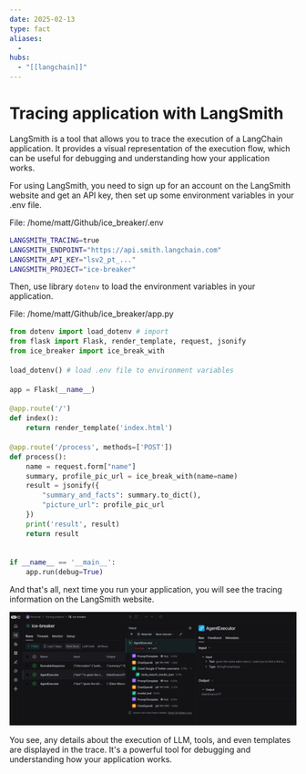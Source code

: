 ```yaml
---
date: 2025-02-13
type: fact
aliases:
  -
hubs:
  - "[[langchain]]"
---
```


# Tracing application with LangSmith

LangSmith is a tool that allows you to trace the execution of a LangChain application. It provides a visual representation of the execution flow, which can be useful for debugging and understanding how your application works.

For using LangSmith, you need to sign up for an account on the LangSmith website and get an API key, then set up some environment variables in your .env file.

File: /home/matt/Github/ice_breaker/.env
```sh
LANGSMITH_TRACING=true
LANGSMITH_ENDPOINT="https://api.smith.langchain.com"
LANGSMITH_API_KEY="lsv2_pt_..."
LANGSMITH_PROJECT="ice-breaker"
```

Then, use library `dotenv` to load the environment variables in your application.

File: /home/matt/Github/ice_breaker/app.py
```python
from dotenv import load_dotenv # import
from flask import Flask, render_template, request, jsonify
from ice_breaker import ice_break_with

load_dotenv() # load .env file to environment variables

app = Flask(__name__)

@app.route('/')
def index():
    return render_template('index.html')

@app.route('/process', methods=['POST'])
def process():
    name = request.form["name"]
    summary, profile_pic_url = ice_break_with(name=name)
    result = jsonify({
        "summary_and_facts": summary.to_dict(),
        "picture_url": profile_pic_url
    })
    print('result', result)
    return result


if __name__ == '__main__':
    app.run(debug=True)


```

And that's all, next time you run your application, you will see the tracing information on the LangSmith website.

![langsmith-trace.png](../assets/imgs/langsmith-trace.png)


You see, any details about the execution of LLM, tools, and even templates are displayed in the trace. It's a powerful tool for debugging and understanding how your application works.




